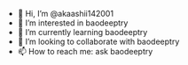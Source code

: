 - 👋 Hi, I’m @akaashii142001
- 👀 I’m interested in baodeeptry
- 🌱 I’m currently learning baodeeptry
- 💞️ I’m looking to collaborate with baodeeptry
- 📫 How to reach me: ask baodeeptry

<!---
akaashii142001/akaashii142001 is a ✨ special ✨ repository because its `README.md` (this file) appears on your GitHub profile.
You can click the Preview link to take a look at your changes.
--->
